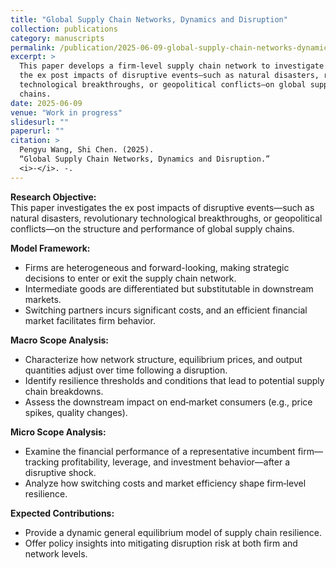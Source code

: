 ```yaml
---
title: "Global Supply Chain Networks, Dynamics and Disruption"
collection: publications
category: manuscripts
permalink: /publication/2025-06-09-global-supply-chain-networks-dynamics-disruption
excerpt: >
  This paper develops a firm-level supply chain network to investigate
  the ex post impacts of disruptive events—such as natural disasters, revolutionary
  technological breakthroughs, or geopolitical conflicts—on global supply
  chains.
date: 2025-06-09
venue: "Work in progress"
slidesurl: ""
paperurl: ""
citation: >
  Pengyu Wang, Shi Chen. (2025).
  “Global Supply Chain Networks, Dynamics and Disruption.”
  <i>-</i>. -.
---
```


**Research Objective:**  
This paper investigates the ex post impacts of disruptive events—such as natural disasters, revolutionary technological breakthroughs, or geopolitical conflicts—on the structure and performance of global supply chains.

**Model Framework:**  
- Firms are heterogeneous and forward-looking, making strategic decisions to enter or exit the supply chain network.  
- Intermediate goods are differentiated but substitutable in downstream markets.  
- Switching partners incurs significant costs, and an efficient financial market facilitates firm behavior.

**Macro Scope Analysis:**  
- Characterize how network structure, equilibrium prices, and output quantities adjust over time following a disruption.  
- Identify resilience thresholds and conditions that lead to potential supply chain breakdowns.  
- Assess the downstream impact on end‐market consumers (e.g., price spikes, quality changes).

**Micro Scope Analysis:**  
- Examine the financial performance of a representative incumbent firm—tracking profitability, leverage, and investment behavior—after a disruptive shock.  
- Analyze how switching costs and market efficiency shape firm‐level resilience.

**Expected Contributions:**  
- Provide a dynamic general equilibrium model of supply chain resilience.  
- Offer policy insights into mitigating disruption risk at both firm and network levels.  

